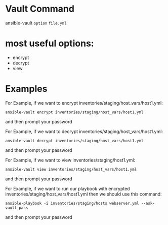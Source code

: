 # Vault Command

ansible-vault `option` `file.yml`

# most useful options:
- encrypt
- decrypt
- view


# Examples

For Example, if we want to encrypt inventories/staging/host_vars/host1.yml:
```
ansible-vault encrypt inventories/staging/host_vars/host1.yml
```
and then prompt your password


For Example, if we want to decrypt inventories/staging/host_vars/host1.yml:
```
ansible-vault decrypt inventories/staging/host_vars/host1.yml
```
and then prompt your password


For Example, if we want to view inventories/staging/host1.yml:
```
ansible-vault view inventories/staging/host_vars/host1.yml
```
and then prompt your password


For Example, if we want to run our playbook with encrypted inventories/staging/host_vars/host1.yml then we should use this command:
```
ansible-playbook -i inventories/staging/hosts webserver.yml --ask-vault-pass
```
and then prompt your password